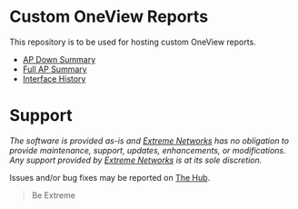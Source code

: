 # Custom OneView Reports

This repository is to be used for hosting custom OneView reports.

* [AP Down Summary](AP_Down_Summary/README.md)
* [Full AP Summary](Full_AP_Summary/README.md)
* [Interface History](InterfaceHistory/README.md)

# Support
_The software is provided as-is and [Extreme Networks](http://www.extremenetworks.com/) has no obligation to provide maintenance, support, updates, enhancements, or modifications. Any support provided by [Extreme Networks](http://www.extremenetworks.com/) is at its sole discretion._

Issues and/or bug fixes may be reported on [The Hub](https://community.extremenetworks.com/extreme).
>Be Extreme
